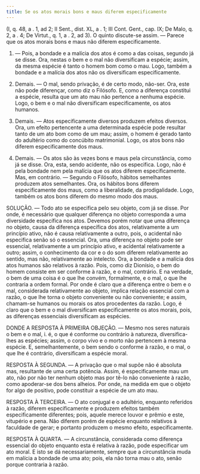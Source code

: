 ```yaml
---
title: Se os atos morais bons e maus diferem especificamente
---
```


(I, q. 48, a . 1, ad 2; II Sent., dist. XL, a . 1; III Cont. Gent., cap. IX; De Malo, q. 2, a . 4; De Virtut., q. 1, a . 2, ad 3).
  O quinto discute-se assim. ― Parece que os atos morais bons e maus não diferem especificamente.  

1. ― Pois, a bondade e a malícia dos atos é como a das coisas, segundo já se disse. Ora, nestas o bem e o mal não diversificam a espécie; assim, da mesma espécie é tanto o homem bom como o mau. Logo, também a bondade e a malícia dos atos não os diversificam especificamente.  

2. Demais. ― O mal, sendo privação, é de certo modo, não-ser. Ora, este não pode diferençar, como diz o Filósofo. E, como a diferença constitui a espécie, resulta que um ato mau não pertence a nenhuma espécie. Logo, o bem e o mal não diversificam especificamente, os atos humanos.  

3. Demais. ― Atos especificamente diversos produzem efeitos diversos. Ora, um efeito pertencente a uma determinada espécie pode resultar tanto de um ato bom como de um mau; assim, o homem é gerado tanto do adultério como do concúbito matrimonial. Logo, os atos bons não diferem especificamente dos maus.  

4. Demais. ― Os atos são às vezes bons e maus pela circunstância, como já se disse. Ora, esta, sendo acidente, não os especifica. Logo, não é pela bondade nem pela malícia que os atos diferem especificamente.  Mas, em contrário. ― Segundo o Filósofo, hábitos semelhantes produzem atos semelhantes. Ora, os hábitos bons diferem especificamente dos maus, como a liberalidade, da prodigalidade. Logo, também os atos bons diferem do mesmo modo dos maus.  

SOLUÇÃO. ― Todo ato se especifica pelo seu objeto, com já se disse. Por onde, é necessário que qualquer diferença no objeto corresponda a uma diversidade específica nos atos. Devemos porém notar que uma diferença no objeto, causa da diferença específica dos atos, relativamente a um princípio ativo, não é causa relativamente a outro, pois, o acidental não especifica senão só o essencial. Ora, uma diferença no objeto pode ser essencial, relativamente a um princípio ativo, e acidental relativamente a outro; assim, o conhecimento da cor e o do som diferem relativamente ao sentido, mas não, relativamente ao intelecto.  Ora, a bondade e a malícia dos atos humanos são relativos à razão. Pois, como diz Dionísio, o bem do homem consiste em ser conforme à razão, e o mal, contrário. E na verdade, o bem de uma coisa é o que lhe convém, formalmente, e o mal, o que lhe contraria a ordem formal. Por onde é claro que a diferença entre o bem e o mal, considerada relativamente ao objeto, implica relação essencial com a razão, o que lhe torna o objeto conveniente ou não conveniente; e assim, chamam-se humanos ou morais os atos procedentes da razão. Logo, é claro que o bem e o mal diversificam especificamente os atos morais, pois, as diferenças essenciais diversificam as espécies.  

DONDE A RESPOSTA À PRIMEIRA OBJEÇÃO. ― Mesmo nos seres naturais o bem e o mal, i. é, o que é conforme ou contrário à natureza, diversifica-lhes as espécies; assim, o corpo vivo e o morto não pertencem à mesma espécie. E, semelhantemente, o bem sendo o conforme à razão, e o mal, o que lhe é contrário, diversificam a espécie moral.  

RESPOSTA À SEGUNDA. ― A privação que o mal supõe não é absoluta mas, resultante de uma certa potência. Assim, é especificamente mau um ato, não por não ter nenhum objeto mas por tê-lo não conveniente à razão, como apoderar-se dos bens alheios. Por onde, na medida em que o objeto for algo de positivo, pode constituir a espécie de um ato mau.  

RESPOSTA À TERCEIRA. ― O ato conjugal e o adultério, enquanto referidos à razão, diferem especificamente e produzem efeitos também especificamente diferentes; pois, aquele merece louvor e prêmio e este, vitupério e pena. Não diferem porém de espécie enquanto relativos à faculdade de gerar; e portanto produzem o mesmo efeito, especificamente.  

RESPOSTA À QUARTA. ― A circunstância, considerada como diferença essencial do objeto enquanto esta é relativa à razão, pode especificar um ato moral. E isto se dá necessariamente, sempre que a circunstância muda em malícia a bondade de uma ato; pois, ela não torna mau o ato, senão porque contraria à razão.